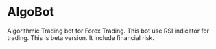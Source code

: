 # AlgoBot
Algorithmic Trading bot for Forex Trading. This bot use RSI indicator for trading. This is beta version. It include financial risk. 
